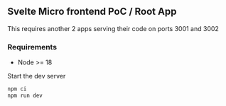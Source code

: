 ## Svelte Micro frontend PoC / Root App

This requires another 2 apps serving their code on ports 3001 and 3002

### Requirements
* Node >= 18

Start the dev server

```bash
npm ci
npm run dev
```

